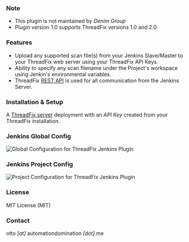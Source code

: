 ### Note ###
- This plugin is not maintained by *Denim Group*
- Plugin version 1.0 supports ThreadFix versions 1.0 and 2.0. 

### Features ###
- Upload any supported scan file(s) from your Jenkins Slave/Master to your ThreadFix web server using your ThreadFix API Keys.
- Ability to specify any scan filename under the Project's workspace using Jenkin's environmental variables.
- ThreadFix [REST API](https://github.com/denimgroup/threadfix/wiki/Threadfix-REST-Interface) is used for all communication from the Jenkins Server.

### Installation & Setup ###
A [ThreadFix server](http://www.threadfix.org/download/) deployment with an *API Key* created from your ThreadFix installation.

### Jenkins Global Config ###
![Global Configuration for ThreadFix Jenkins Plugin](https://raw.githubusercontent.com/jenkinsci/threadfix-plugin/master/images/ThreadFixJenkinsGlobalConfig.png)

### Jenkins Project Config ###
![Project Configuration for ThreadFix Jenkins Plugin](https://raw.githubusercontent.com/jenkinsci/threadfix-plugin/master/images/ThreadFixJenkinsProjectConfig.png)

### License ###
MIT License (MIT)

### Contact ###
otto _[at]_ automationdomination _[dot]_ me
